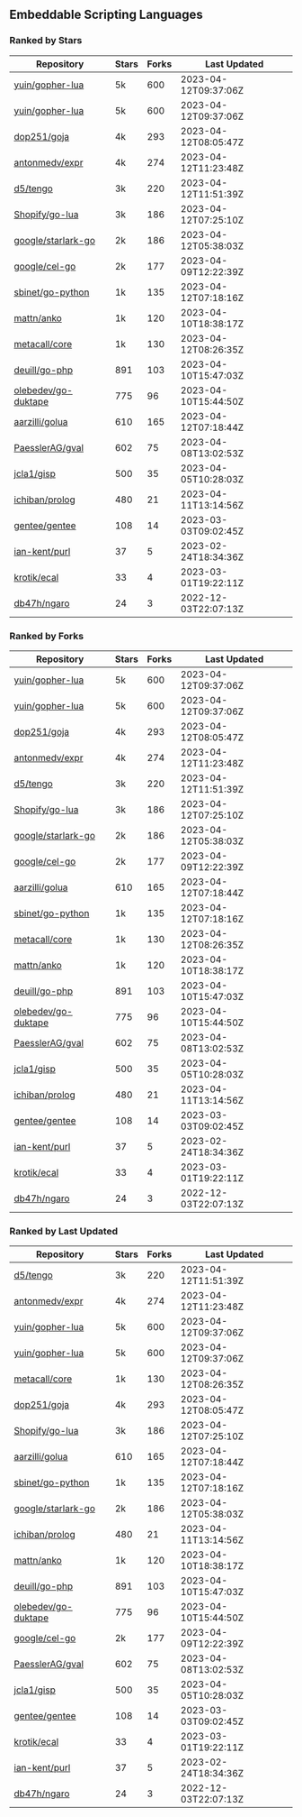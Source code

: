 ## Embeddable Scripting Languages

### Ranked by Stars

| Repository | Stars | Forks | Last Updated |
|------------|-------|-------|--------------|
| [yuin/gopher-lua](https://github.com/yuin/gopher-lua) | 5k | 600 | 2023-04-12T09:37:06Z |
| [yuin/gopher-lua](https://github.com/yuin/gopher-lua) | 5k | 600 | 2023-04-12T09:37:06Z |
| [dop251/goja](https://github.com/dop251/goja) | 4k | 293 | 2023-04-12T08:05:47Z |
| [antonmedv/expr](https://github.com/antonmedv/expr) | 4k | 274 | 2023-04-12T11:23:48Z |
| [d5/tengo](https://github.com/d5/tengo) | 3k | 220 | 2023-04-12T11:51:39Z |
| [Shopify/go-lua](https://github.com/Shopify/go-lua) | 3k | 186 | 2023-04-12T07:25:10Z |
| [google/starlark-go](https://github.com/google/starlark-go) | 2k | 186 | 2023-04-12T05:38:03Z |
| [google/cel-go](https://github.com/google/cel-go) | 2k | 177 | 2023-04-09T12:22:39Z |
| [sbinet/go-python](https://github.com/sbinet/go-python) | 1k | 135 | 2023-04-12T07:18:16Z |
| [mattn/anko](https://github.com/mattn/anko) | 1k | 120 | 2023-04-10T18:38:17Z |
| [metacall/core](https://github.com/metacall/core) | 1k | 130 | 2023-04-12T08:26:35Z |
| [deuill/go-php](https://github.com/deuill/go-php) | 891 | 103 | 2023-04-10T15:47:03Z |
| [olebedev/go-duktape](https://github.com/olebedev/go-duktape) | 775 | 96 | 2023-04-10T15:44:50Z |
| [aarzilli/golua](https://github.com/aarzilli/golua) | 610 | 165 | 2023-04-12T07:18:44Z |
| [PaesslerAG/gval](https://github.com/PaesslerAG/gval) | 602 | 75 | 2023-04-08T13:02:53Z |
| [jcla1/gisp](https://github.com/jcla1/gisp) | 500 | 35 | 2023-04-05T10:28:03Z |
| [ichiban/prolog](https://github.com/ichiban/prolog) | 480 | 21 | 2023-04-11T13:14:56Z |
| [gentee/gentee](https://github.com/gentee/gentee) | 108 | 14 | 2023-03-03T09:02:45Z |
| [ian-kent/purl](https://github.com/ian-kent/purl) | 37 | 5 | 2023-02-24T18:34:36Z |
| [krotik/ecal](https://github.com/krotik/ecal) | 33 | 4 | 2023-03-01T19:22:11Z |
| [db47h/ngaro](https://github.com/db47h/ngaro) | 24 | 3 | 2022-12-03T22:07:13Z |

### Ranked by Forks

| Repository | Stars | Forks | Last Updated |
|------------|-------|-------|--------------|
| [yuin/gopher-lua](https://github.com/yuin/gopher-lua) | 5k | 600 | 2023-04-12T09:37:06Z |
| [yuin/gopher-lua](https://github.com/yuin/gopher-lua) | 5k | 600 | 2023-04-12T09:37:06Z |
| [dop251/goja](https://github.com/dop251/goja) | 4k | 293 | 2023-04-12T08:05:47Z |
| [antonmedv/expr](https://github.com/antonmedv/expr) | 4k | 274 | 2023-04-12T11:23:48Z |
| [d5/tengo](https://github.com/d5/tengo) | 3k | 220 | 2023-04-12T11:51:39Z |
| [Shopify/go-lua](https://github.com/Shopify/go-lua) | 3k | 186 | 2023-04-12T07:25:10Z |
| [google/starlark-go](https://github.com/google/starlark-go) | 2k | 186 | 2023-04-12T05:38:03Z |
| [google/cel-go](https://github.com/google/cel-go) | 2k | 177 | 2023-04-09T12:22:39Z |
| [aarzilli/golua](https://github.com/aarzilli/golua) | 610 | 165 | 2023-04-12T07:18:44Z |
| [sbinet/go-python](https://github.com/sbinet/go-python) | 1k | 135 | 2023-04-12T07:18:16Z |
| [metacall/core](https://github.com/metacall/core) | 1k | 130 | 2023-04-12T08:26:35Z |
| [mattn/anko](https://github.com/mattn/anko) | 1k | 120 | 2023-04-10T18:38:17Z |
| [deuill/go-php](https://github.com/deuill/go-php) | 891 | 103 | 2023-04-10T15:47:03Z |
| [olebedev/go-duktape](https://github.com/olebedev/go-duktape) | 775 | 96 | 2023-04-10T15:44:50Z |
| [PaesslerAG/gval](https://github.com/PaesslerAG/gval) | 602 | 75 | 2023-04-08T13:02:53Z |
| [jcla1/gisp](https://github.com/jcla1/gisp) | 500 | 35 | 2023-04-05T10:28:03Z |
| [ichiban/prolog](https://github.com/ichiban/prolog) | 480 | 21 | 2023-04-11T13:14:56Z |
| [gentee/gentee](https://github.com/gentee/gentee) | 108 | 14 | 2023-03-03T09:02:45Z |
| [ian-kent/purl](https://github.com/ian-kent/purl) | 37 | 5 | 2023-02-24T18:34:36Z |
| [krotik/ecal](https://github.com/krotik/ecal) | 33 | 4 | 2023-03-01T19:22:11Z |
| [db47h/ngaro](https://github.com/db47h/ngaro) | 24 | 3 | 2022-12-03T22:07:13Z |

### Ranked by Last Updated

| Repository | Stars | Forks | Last Updated |
|------------|-------|-------|--------------|
| [d5/tengo](https://github.com/d5/tengo) | 3k | 220 | 2023-04-12T11:51:39Z |
| [antonmedv/expr](https://github.com/antonmedv/expr) | 4k | 274 | 2023-04-12T11:23:48Z |
| [yuin/gopher-lua](https://github.com/yuin/gopher-lua) | 5k | 600 | 2023-04-12T09:37:06Z |
| [yuin/gopher-lua](https://github.com/yuin/gopher-lua) | 5k | 600 | 2023-04-12T09:37:06Z |
| [metacall/core](https://github.com/metacall/core) | 1k | 130 | 2023-04-12T08:26:35Z |
| [dop251/goja](https://github.com/dop251/goja) | 4k | 293 | 2023-04-12T08:05:47Z |
| [Shopify/go-lua](https://github.com/Shopify/go-lua) | 3k | 186 | 2023-04-12T07:25:10Z |
| [aarzilli/golua](https://github.com/aarzilli/golua) | 610 | 165 | 2023-04-12T07:18:44Z |
| [sbinet/go-python](https://github.com/sbinet/go-python) | 1k | 135 | 2023-04-12T07:18:16Z |
| [google/starlark-go](https://github.com/google/starlark-go) | 2k | 186 | 2023-04-12T05:38:03Z |
| [ichiban/prolog](https://github.com/ichiban/prolog) | 480 | 21 | 2023-04-11T13:14:56Z |
| [mattn/anko](https://github.com/mattn/anko) | 1k | 120 | 2023-04-10T18:38:17Z |
| [deuill/go-php](https://github.com/deuill/go-php) | 891 | 103 | 2023-04-10T15:47:03Z |
| [olebedev/go-duktape](https://github.com/olebedev/go-duktape) | 775 | 96 | 2023-04-10T15:44:50Z |
| [google/cel-go](https://github.com/google/cel-go) | 2k | 177 | 2023-04-09T12:22:39Z |
| [PaesslerAG/gval](https://github.com/PaesslerAG/gval) | 602 | 75 | 2023-04-08T13:02:53Z |
| [jcla1/gisp](https://github.com/jcla1/gisp) | 500 | 35 | 2023-04-05T10:28:03Z |
| [gentee/gentee](https://github.com/gentee/gentee) | 108 | 14 | 2023-03-03T09:02:45Z |
| [krotik/ecal](https://github.com/krotik/ecal) | 33 | 4 | 2023-03-01T19:22:11Z |
| [ian-kent/purl](https://github.com/ian-kent/purl) | 37 | 5 | 2023-02-24T18:34:36Z |
| [db47h/ngaro](https://github.com/db47h/ngaro) | 24 | 3 | 2022-12-03T22:07:13Z |

